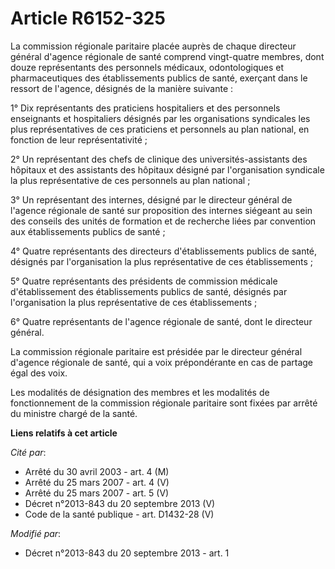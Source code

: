 # Article R6152-325

La commission régionale paritaire placée auprès de chaque directeur général d'agence régionale de santé comprend vingt-quatre
membres, dont douze représentants des personnels médicaux, odontologiques et pharmaceutiques des établissements publics de
santé, exerçant dans le ressort de l'agence, désignés de la manière suivante :

1° Dix représentants des praticiens hospitaliers et des personnels enseignants et hospitaliers désignés par les organisations
syndicales les plus représentatives de ces praticiens et personnels au plan national, en fonction de leur représentativité ;

2° Un représentant des chefs de clinique des universités-assistants des hôpitaux et des assistants des hôpitaux désigné par
l'organisation syndicale la plus représentative de ces personnels au plan national ;

3° Un représentant des internes, désigné par le directeur général de l'agence régionale de santé sur proposition des internes
siégeant au sein des conseils des unités de formation et de recherche liées par convention aux établissements publics de
santé ;

4° Quatre représentants des directeurs d'établissements publics de santé, désignés par l'organisation la plus représentative
de ces établissements ;

5° Quatre représentants des présidents de commission médicale d'établissement des établissements publics de santé, désignés
par l'organisation la plus représentative de ces établissements ;

6° Quatre représentants de l'agence régionale de santé, dont le directeur général.

La commission régionale paritaire est présidée par le directeur général d'agence régionale de santé, qui a voix prépondérante
en cas de partage égal des voix.

Les modalités de désignation des membres et les modalités de fonctionnement de la commission régionale paritaire sont fixées
par arrêté du ministre chargé de la santé.

**Liens relatifs à cet article**

_Cité par_:

  - Arrêté du 30 avril 2003 - art. 4 (M)
  - Arrêté du 25 mars 2007 - art. 4 (V)
  - Arrêté du 25 mars 2007 - art. 5 (V)
  - Décret n°2013-843 du 20 septembre 2013 (V)
  - Code de la santé publique - art. D1432-28 (V)

_Modifié par_:

  - Décret n°2013-843 du 20 septembre 2013 - art. 1
